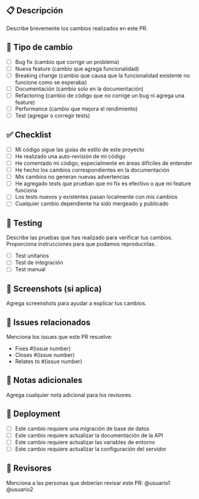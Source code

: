## 📋 Descripción

Describe brevemente los cambios realizados en este PR.

## 🎯 Tipo de cambio

- [ ] Bug fix (cambio que corrige un problema)
- [ ] Nueva feature (cambio que agrega funcionalidad)
- [ ] Breaking change (cambio que causa que la funcionalidad existente no funcione como se esperaba)
- [ ] Documentación (cambio solo en la documentación)
- [ ] Refactoring (cambio de código que no corrige un bug ni agrega una feature)
- [ ] Performance (cambio que mejora el rendimiento)
- [ ] Test (agregar o corregir tests)

## ✅ Checklist

- [ ] Mi código sigue las guías de estilo de este proyecto
- [ ] He realizado una auto-revisión de mi código
- [ ] He comentado mi código, especialmente en áreas difíciles de entender
- [ ] He hecho los cambios correspondientes en la documentación
- [ ] Mis cambios no generan nuevas advertencias
- [ ] He agregado tests que prueban que mi fix es efectivo o que mi feature funciona
- [ ] Los tests nuevos y existentes pasan localmente con mis cambios
- [ ] Cualquier cambio dependiente ha sido mergeado y publicado

## 🧪 Testing

Describe las pruebas que has realizado para verificar tus cambios. Proporciona instrucciones para que podamos reproducirlas.

- [ ] Test unitarios
- [ ] Test de integración
- [ ] Test manual

## 📸 Screenshots (si aplica)

Agrega screenshots para ayudar a explicar tus cambios.

## 🔗 Issues relacionados

Menciona los issues que este PR resuelve:
- Fixes #(issue number)
- Closes #(issue number)
- Relates to #(issue number)

## 📝 Notas adicionales

Agrega cualquier nota adicional para los revisores.

## 🚀 Deployment

- [ ] Este cambio requiere una migración de base de datos
- [ ] Este cambio requiere actualizar la documentación de la API
- [ ] Este cambio requiere actualizar las variables de entorno
- [ ] Este cambio requiere actualizar la configuración del servidor

## 👥 Revisores

Menciona a las personas que deberían revisar este PR:
@usuario1 @usuario2
